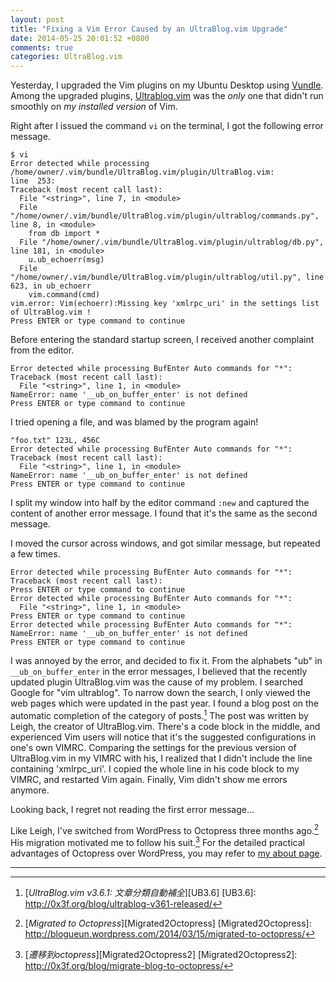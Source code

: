 ```yaml
---
layout: post
title: "Fixing a Vim Error Caused by an UltraBlog.vim Upgrade"
date: 2014-05-25 20:01:52 +0800
comments: true
categories: UltraBlog.vim
---
```


Yesterday, I upgraded the Vim plugins on my Ubuntu Desktop using
[Vundle][vundle].  Among the upgraded plugins, [Ultrablog.vim][ub] was
the *only* one that didn't run smoothly on *my installed version* of
Vim.

Right after I issued the command `vi` on the terminal, I got the
following error message.

<pre class="cli"><code class="UBMono">$ vi
Error detected while processing /home/owner/.vim/bundle/UltraBlog.vim/plugin/UltraBlog.vim:
line  253:
Traceback (most recent call last):
  File "&lt;string&gt;", line 7, in &lt;module&gt;
  File "/home/owner/.vim/bundle/UltraBlog.vim/plugin/ultrablog/commands.py", line 8, in &lt;module&gt;
    from db import *
  File "/home/owner/.vim/bundle/UltraBlog.vim/plugin/ultrablog/db.py", line 181, in &lt;module&gt;
    u.ub_echoerr(msg)
  File "/home/owner/.vim/bundle/UltraBlog.vim/plugin/ultrablog/util.py", line 623, in ub_echoerr
    vim.command(cmd)
vim.error: Vim(echoerr):Missing key 'xmlrpc_uri' in the settings list of UltraBlog.vim !
Press ENTER or type command to continue
</code></pre>

<!-- more -->

Before entering the standard startup screen, I received another
complaint from the editor.

<pre class="cli"><code class="UBMono">Error detected while processing BufEnter Auto commands for "*":
Traceback (most recent call last):
  File "&lt;string&gt;", line 1, in &lt;module&gt;
NameError: name '__ub_on_buffer_enter' is not defined
Press ENTER or type command to continue
</code></pre>

I tried opening a file, and was blamed by the program again!

<pre class="cli"><code class="UBMono"><span class="vimErr">"foo.txt" 123L, 456C
Error detected while processing BufEnter Auto commands for "*":
Traceback (most recent call last):
  File "&lt;string&gt;", line 1, in &lt;module&gt;
NameError: name '__ub_on_buffer_enter' is not defined</span>
<span class="vimErrCont">Press ENTER or type command to continue</span>
</code></pre>

I split my window into half by the editor command `:new` and captured
the content of another error message.  I found that it's the same as
the second message.

I moved the cursor across windows, and got similar message, but
repeated a few times.

<pre class="cli"><code class="UBMono"><span class="vimErr">Error detected while processing BufEnter Auto commands for "*":
Traceback (most recent call last):</span>
<span class="vimErrCont">Press ENTER or type command to continue</span>
<span class="vimErr">Error detected while processing BufEnter Auto commands for "*":
  File "&lt;string&gt;", line 1, in &lt;module&gt;</span>
<span class="vimErrCont">Press ENTER or type command to continue</span>
<span class="vimErr">Error detected while processing BufEnter Auto commands for "*":
NameError: name '__ub_on_buffer_enter' is not defined</span>
<span class="vimErrCont">Press ENTER or type command to continue</span>
</code></pre>

I was annoyed by the error, and decided to fix it.  From the alphabets
"ub" in `__ub_on_buffer_enter` in the error messages, I believed that
the recently updated plugin UltraBlog.vim was the cause of my problem.
I searched Google for "vim ultrablog".  To narrow down the search, I
only viewed the web pages which were updated in the past year.  I
found a blog post on the automatic completion of the category of
posts.[^1]  The post was written by Leigh, the creator of
UltraBlog.vim.  There's a code block in the middle, and experienced
Vim users will notice that it's the suggested configurations in one's
own VIMRC.  Comparing the settings for the previous version of
UltraBlog.vim in my VIMRC with his, I realized that I didn't include
the line containing 'xmlrpc_uri'.  I copied the whole line in his code
block to my VIMRC, and restarted Vim again.  Finally, Vim didn't show
me errors anymore.

Looking back, I regret not reading the first error message...

Like Leigh, I've switched from WordPress to Octopress three months
ago.[^2]  His migration motivated me to follow his suit.[^3]  For the
detailed practical advantages of Octopress over WordPress, you may
refer to [my about page][about].

---
[^1]: [*UltraBlog.vim v3.6.1: 文章分類自動補全*][UB3.6]
[UB3.6]: http://0x3f.org/blog/ultrablog-v361-released/
[^2]: [*Migrated to Octopress*][Migrated2Octopress]
[Migrated2Octopress]: http://blogueun.wordpress.com/2014/03/15/migrated-to-octopress/
[^3]: [*遷移到octopress*][Migrated2Octopress2]
[Migrated2Octopress2]: http://0x3f.org/blog/migrate-blog-to-octopress/

[vundle]: https://github.com/gmarik/Vundle.vim
[ub]: http://0x3f.org/blog/ultrablog-as-an-ultimate-vim-blogging-plugin/
[about]: /about#my-old-blogs

<!-- vim:se tw=70: -->
